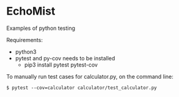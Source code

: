 # EchoMist
Examples of python testing 

Requirements:
* python3  
* pytest and py-cov needs to be installed
   * pip3 install pytest pytest-cov

To manually run test cases for calculator.py, on the command line:

    $ pytest --cov=calculator calculator/test_calculator.py
